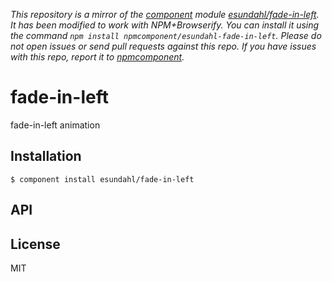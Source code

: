 *This repository is a mirror of the [component](http://component.io) module [esundahl/fade-in-left](http://github.com/esundahl/fade-in-left). It has been modified to work with NPM+Browserify. You can install it using the command `npm install npmcomponent/esundahl-fade-in-left`. Please do not open issues or send pull requests against this repo. If you have issues with this repo, report it to [npmcomponent](https://github.com/airportyh/npmcomponent).*

# fade-in-left

  fade-in-left animation

## Installation

    $ component install esundahl/fade-in-left

## API

   

## License

  MIT
